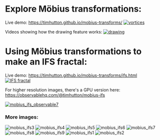 # Explore Möbius transformations: #
Live demo: https://timhutton.github.io/mobius-transforms/
[![vortices](https://user-images.githubusercontent.com/647092/148930629-d54c37e0-25bf-420d-b3f3-201f831a23c3.png)](http://timhutton.github.io/mobius-transforms/)

Videos showing how the drawing feature works:
[![drawing](https://user-images.githubusercontent.com/647092/148930224-a74cf9d7-0d88-422b-8a41-e4c8b084775f.png)](https://twitter.com/_tim_hutton_/status/1477413420228132865)

# Using Möbius transformations to make an IFS fractal: #
Live demo: https://timhutton.github.io/mobius-transforms/ifs.html
[![IFS fractal](https://user-images.githubusercontent.com/647092/148929511-d36615ad-322b-4e82-9f33-5983493a6ba2.png)](https://timhutton.github.io/mobius-transforms/ifs.html)

For higher resolution images, there's a GPU version here: https://observablehq.com/@timhutton/mobius-ifs

[![mobius_ifs_observable7](https://user-images.githubusercontent.com/647092/149247664-d9f6f0c3-e386-4280-a6ac-48e5d48a30f6.jpg)
](https://observablehq.com/@timhutton/mobius-ifs)

### More images: ###
![mobius_ifs3](https://user-images.githubusercontent.com/647092/148971212-415f49d5-42a1-4787-8836-3a8e0ffbbb95.png)
![mobius_ifs4](https://user-images.githubusercontent.com/647092/148971221-e75ca8d5-5cc4-456a-a0df-fbc62d0470da.png)
![mobius_ifs5](https://user-images.githubusercontent.com/647092/148971225-ea4d196d-697b-42f2-9b41-9c2ef6375aa2.png)
![mobius_ifs6](https://user-images.githubusercontent.com/647092/148971229-9623d20e-8a36-4d25-ac89-42d738d8701b.png)
![mobius_ifs7](https://user-images.githubusercontent.com/647092/148971236-3d2b37fe-0464-4ebe-b5e4-0588ef631b1c.png)
![mobius_ifs8](https://user-images.githubusercontent.com/647092/148971239-b4a5f9a4-bc9d-4edb-90e6-2cb5ce13342d.png)
![mobius_ifs9](https://user-images.githubusercontent.com/647092/148971243-8ca76b6a-1fbb-485a-9db7-a87897f855bd.png)
![mobius_ifs1](https://user-images.githubusercontent.com/647092/148971246-d443c519-601a-40da-99b3-f80550c08473.png)
![mobius_ifs2](https://user-images.githubusercontent.com/647092/148971249-b86bbc66-63e0-498b-99a5-c572a7f41b68.png)
